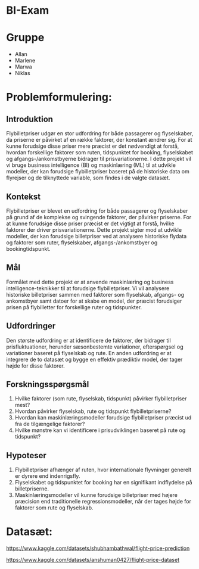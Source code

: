 # BI-Exam

# Gruppe

- Allan
- Marlene
- Marwa
- Niklas

# Problemformulering:

## Introduktion
Flybilletpriser udgør en stor udfordring for både passagerer og flyselskaber, da priserne er påvirket af en række faktorer, der konstant ændrer sig. For at kunne forudsige disse priser mere præcist er det nødvendigt at forstå, hvordan forskellige faktorer som ruten, tidspunktet for booking, flyselskabet og afgangs-/ankomstbyerne bidrager til prisvariationerne. I dette projekt vil vi bruge business intelligence (BI) og maskinlæring (ML) til at udvikle modeller, der kan forudsige flybilletpriser baseret på de historiske data om flyrejser og de tilknyttede variable, som findes i de valgte datasæt.

## Kontekst
Flybilletpriser er blevet en udfordring for både passagerer og flyselskaber på grund af de komplekse og svingende faktorer, der påvirker priserne. For at kunne forudsige disse priser præcist er det vigtigt at forstå, hvilke faktorer der driver prisvariationerne. Dette projekt sigter mod at udvikle modeller, der kan forudsige billetpriser ved at analysere historiske flydata og faktorer som ruter, flyselskaber, afgangs-/ankomstbyer og bookingtidspunkt.

## Mål
Formålet med dette projekt er at anvende maskinlæring og business intelligence-teknikker til at forudsige flybilletpriser. Vi vil analysere historiske billetpriser sammen med faktorer som flyselskab, afgangs- og ankomstbyer samt datoer for at skabe en model, der præcist forudsiger prisen på flybilletter for forskellige ruter og tidspunkter.

## Udfordringer
Den største udfordring er at identificere de faktorer, der bidrager til prisfluktuationer, herunder sæsonbestemte variationer, efterspørgsel og variationer baseret på flyselskab og rute. En anden udfordring er at integrere de to datasæt og bygge en effektiv prædiktiv model, der tager højde for disse faktorer.

## Forskningsspørgsmål
1. Hvilke faktorer (som rute, flyselskab, tidspunkt) påvirker flybilletpriser mest?
2. Hvordan påvirker flyselskab, rute og tidspunkt flybilletpriserne?
3. Hvordan kan maskinlæringsmodeller forudsige flybilletpriser præcist ud fra de tilgængelige faktorer?
4. Hvilke mønstre kan vi identificere i prisudviklingen baseret på rute og tidspunkt?

## Hypoteser
1. Flybilletpriser afhænger af ruten, hvor internationale flyvninger generelt er dyrere end indenrigsfly.
2. Flyselskabet og tidspunktet for booking har en signifikant indflydelse på billetpriserne.
3. Maskinlæringsmodeller vil kunne forudsige billetpriser med højere præcision end traditionelle regressionsmodeller, når der tages højde for faktorer som rute og flyselskab.

# Datasæt:

https://www.kaggle.com/datasets/shubhambathwal/flight-price-prediction

https://www.kaggle.com/datasets/anshuman0427/flight-price-dataset
